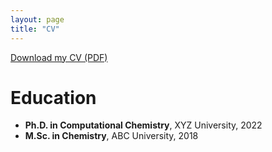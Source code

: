 ```yaml
---
layout: page
title: "CV"
---
```


[Download my CV (PDF)](./files/your-cv.pdf)

# Education
- **Ph.D. in Computational Chemistry**, XYZ University, 2022
- **M.Sc. in Chemistry**, ABC University, 2018
